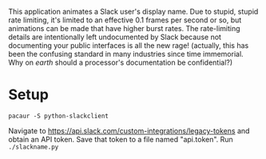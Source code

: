 This application animates a Slack user's display name. Due to stupid, stupid
rate limiting, it's limited to an effective 0.1 frames per second or so, but
animations can be made that have higher burst rates. The rate-limiting details
are intentionally left undocumented by Slack because not documenting your public
interfaces is all the new rage! (actually, this has been the confusing standard
in many industries since time immemorial. Why on _earth_ should a processor's
documentation be confidential?)

# Setup
```
pacaur -S python-slackclient
```
Navigate to https://api.slack.com/custom-integrations/legacy-tokens and obtain an API token.
Save that token to a file named "api.token".
Run `./slackname.py`
